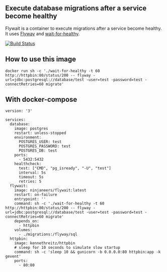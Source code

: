 ## Execute database migrations after a service become healthy

Flywait is a container to execute migrations after a service become healthy. It uses [Flyway](https://flywaydb.org/) and [wait-for-healthy](https://github.com/ninjaneers-team/wait-for-healthy).

[![Build Status](https://travis-ci.org/ninjaneers-team/flywait.svg?branch=master)](https://travis-ci.org/ninjaneers-team/flywait)

## How to use this image

`docker run sh -c './wait-for-healthy -t 60 http://httpbin:80/status/200 -- flyway -url=jdbc:postgresql://database/test -user=test -password=test -connectRetries=60 migrate'`

## With docker-compose

```
version: '3'

services:
  database:
    image: postgres
    restart: unless-stopped
    environment:
      POSTGRES_USER: test
      POSTGRES_PASSWORD: test
      POSTGRES_DB: test
    ports:
      - 5432:5432
    healthcheck:
      test: ["CMD", "pg_isready", "-U", "test"]
      interval: 5s
      timeout: 5s
      retries: 5
  flywait:
    image: ninjaneers/flywait:latest
    restart: on-failure
    entrypoint: ''
    command: sh -c './wait-for-healthy -t 60 http://httpbin:80/status/200 -- flyway -url=jdbc:postgresql://database/test -user=test -password=test -connectRetries=60 migrate'
    depends_on:
      - httpbin
    volumes:
      - ./migrations:/flyway/sql
  httpbin:
    image: kennethreitz/httpbin
    # sleep for 10 seconds to simulate slow startup
    command: sh -c 'sleep 10 && gunicorn -b 0.0.0.0:80 httpbin:app -k gevent'
    ports:
      - 80:80
```


